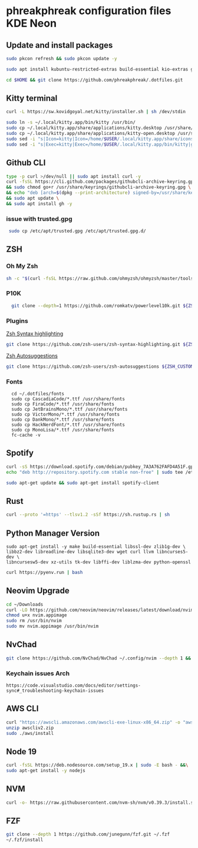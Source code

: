 # phreakphreak configuration files KDE Neon

## Update and  install packages

```sh
sudo pkcon refresh && sudo pkcon update -y
```

```sh
sudo apt install kubuntu-restricted-extras build-essential kio-extras git gnome-keyring seahorse curl unzip neovim wget zsh stow python3-pip synaptic -y
```

```sh
cd $HOME && git clone https://github.com/phreakphreak/.dotfiles.git
```

## Kitty terminal

```sh
curl -L https://sw.kovidgoyal.net/kitty/installer.sh | sh /dev/stdin
```

```sh
sudo ln -s ~/.local/kitty.app/bin/kitty /usr/bin/
sudo cp ~/.local/kitty.app/share/applications/kitty.desktop /usr/share/applications/
sudo cp ~/.local/kitty.app/share/applications/kitty-open.desktop /usr/share/applications/
sudo sed -i "s|Icon=kitty|Icon=/home/$USER/.local/kitty.app/share/icons/hicolor/256x256/apps/kitty.png|g" /usr/share/applications/kitty*.desktop
sudo sed -i "s|Exec=kitty|Exec=/home/$USER/.local/kitty.app/bin/kitty|g" /usr/share/applications/kitty*.desktop
```



## Github CLI

```sh
type -p curl >/dev/null || sudo apt install curl -y
curl -fsSL https://cli.github.com/packages/githubcli-archive-keyring.gpg | sudo dd of=/usr/share/keyrings/githubcli-archive-keyring.gpg \
&& sudo chmod go+r /usr/share/keyrings/githubcli-archive-keyring.gpg \
&& echo "deb [arch=$(dpkg --print-architecture) signed-by=/usr/share/keyrings/githubcli-archive-keyring.gpg] https://cli.github.com/packages stable main" | sudo tee /etc/apt/sources.list.d/github-cli.list > /dev/null \
&& sudo apt update \
&& sudo apt install gh -y
```

### issue with trusted.gpg

```sh
 sudo cp /etc/apt/trusted.gpg /etc/apt/trusted.gpg.d/
```

## ZSH

### Oh My Zsh

```sh
sh -c "$(curl -fsSL https://raw.github.com/ohmyzsh/ohmyzsh/master/tools/install.sh)"
```

### P10K

```sh
  git clone --depth=1 https://github.com/romkatv/powerlevel10k.git ${ZSH_CUSTOM:-$HOME/.oh-my-zsh/custom}/themes/powerlevel10k

```

### Plugins

[Zsh Syntax highlighting](https://github.com/zsh-users/zsh-syntax-highlighting)

```sh
git clone https://github.com/zsh-users/zsh-syntax-highlighting.git ${ZSH_CUSTOM:-~/.oh-my-zsh/custom}/plugins/zsh-syntax-highlighting
```

[Zsh Autosuggestions](https://github.com/zsh-users/zsh-autosuggestions)

```sh
git clone https://github.com/zsh-users/zsh-autosuggestions ${ZSH_CUSTOM:-~/.oh-my-zsh/custom}/plugins/zsh-autosuggestions
```

### Fonts

```
  cd ~/.dotfiles/fonts 
  sudo cp CascadiaCode/*.ttf /usr/share/fonts
  sudo cp FiraCode/*.ttf /usr/share/fonts
  sudo cp JetBrainsMono/*.ttf /usr/share/fonts
  sudo cp VictorMono/*.ttf /usr/share/fonts
  sudo cp DankMono/*.ttf /usr/share/fonts
  sudo cp HackNerdFont/*.ttf /usr/share/fonts
  sudo cp MonoLisa/*.ttf /usr/share/fonts
  fc-cache -v
```
## Spotify
```sh
curl -sS https://download.spotify.com/debian/pubkey_7A3A762FAFD4A51F.gpg | sudo gpg --dearmor --yes -o /etc/apt/trusted.gpg.d/spotify.gpg
echo "deb http://repository.spotify.com stable non-free" | sudo tee /etc/apt/sources.list.d/spotify.list
```

```sh
sudo apt-get update && sudo apt-get install spotify-client
```


## Rust

```sh
curl --proto '=https' --tlsv1.2 -sSf https://sh.rustup.rs | sh
```

## Python Manager Version
```
sudo apt-get install -y make build-essential libssl-dev zlib1g-dev \
libbz2-dev libreadline-dev libsqlite3-dev wget curl llvm libncurses5-dev \
libncursesw5-dev xz-utils tk-dev libffi-dev liblzma-dev python-openssl
```

```sh
curl https://pyenv.run | bash
```

## Neovim Upgrade

```sh
cd ~/Downloads
curl -LO https://github.com/neovim/neovim/releases/latest/download/nvim.appimage
chmod u+x nvim.appimage
sudo rm /usr/bin/nvim
sudo mv nvim.appimage /usr/bin/nvim

```


## NvChad

```sh
git clone https://github.com/NvChad/NvChad ~/.config/nvim --depth 1 && nvim
```

### Keychain issues Arch 
```
https://code.visualstudio.com/docs/editor/settings-sync#_troubleshooting-keychain-issues
```


## AWS CLI

```sh
curl "https://awscli.amazonaws.com/awscli-exe-linux-x86_64.zip" -o "awscliv2.zip"
unzip awscliv2.zip
sudo ./aws/install
```

## Node 19
```sh
curl -fsSL https://deb.nodesource.com/setup_19.x | sudo -E bash - &&\
sudo apt-get install -y nodejs
```

## NVM
```sh
curl -o- https://raw.githubusercontent.com/nvm-sh/nvm/v0.39.3/install.sh | bash
```

## FZF
```sh
git clone --depth 1 https://github.com/junegunn/fzf.git ~/.fzf
~/.fzf/install
```
